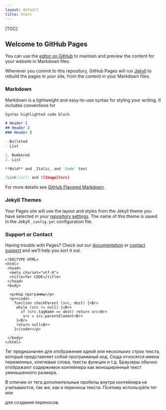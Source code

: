 ```yaml
---
layout: default
title: Start
---
```

[TOC]

## Welcome to GitHub Pages


You can use the [editor on GitHub](https://github.com/Entuazism/entuazism.github.io/edit/master/index.md) to maintain and preview the content for your website in Markdown files.

Whenever you commit to this repository, GitHub Pages will run [Jekyll](https://jekyllrb.com/) to rebuild the pages in your site, from the content in your Markdown files.

### Markdown

Markdown is a lightweight and easy-to-use syntax for styling your writing. It includes conventions for

```markdown
Syntax highlighted code block

# Header 1
## Header 2
### Header 3

- Bulleted
- List

1. Numbered
2. List

**Bold** and _Italic_ and `Code` text

[Link](url) and ![Image](src)
```

For more details see [GitHub Flavored Markdown](https://guides.github.com/features/mastering-markdown/).

### Jekyll Themes

Your Pages site will use the layout and styles from the Jekyll theme you have selected in your [repository settings](https://github.com/Entuazism/entuazism.github.io/settings). The name of this theme is saved in the Jekyll `_config.yml` configuration file.

### Support or Contact

Having trouble with Pages? Check out our [documentation](https://help.github.com/categories/github-pages-basics/) or [contact support](https://github.com/contact) and we’ll help you sort it out.


```
<!DOCTYPE HTML>
<html>
 <head>
  <meta charset="utf-8">
  <title>Тег CODE</title>
 </head>  
 <body> 

  <p>Код программы</p>
  <p><code>
    function checkParent (src, dest) {<Br>
     while (src != null) {<Br>
       if (src.tagName == dest) return src<Br>
        src = src.parentElement<Br>
     }<Br>
     return null<Br>
    }</code></p>

 </body>
</html>
```

Тег предназначен для отображения одной или нескольких строк текста, который представляет собой программный код. Сюда относятся имена переменных, ключевые слова, тексты функции и т.д. 
Браузеры обычно отображают содержимое контейнера как моноширинный текст уменьшенного размера.

В отличие от тега дополнительные пробелы внутри контейнера не учитываются, так же, как и переносы текста. Поэтому используйте тег <br> или <p> для создания переносов.
